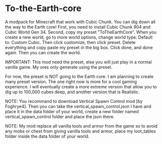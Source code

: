 # To-the-Earth-core
A modpack for Minecraft that work with Cubic Chunk. You can dig down all the way to the Earth core!
First, you need to install Cubic Chunk 904 and Cubic World Gen 34. 
Second, copy my preset "ToTheEarthCore". When you create a new world, go to more world options, change world type: Default to: Custom Cubic.
Then click customize, then click preset. Delete everything and copy paste my preset in the big box. Click done, and done again. Then you can create the world.

IMPORTANT: This mod need the preset, else you will just play in a normal vanilla game. My ores only generate using the preset.

For now, the preset is NOT going to the Earth core. I am planning to create many preset version. 
The one right now is more for a cool gaming experience. 
I will eventually create a more extreme version that allow you to dig up to 100,000 cubes deep, and another version that is Realistic.

NOTE: You recommand to download Vertical Spawn Control mod [by Foghrye4]. Then you can take the vertical_spawn_control.json I have and place it in the data folder of your world, create a new folder named vertical_spawn_control folder and place the json there.

NOTE: My mod replace all vanilla tools and armor from the game so to avoid any mobs or chest from giving vanilla tools and armor, place my loot_tables folder inside the data folder of your world.

